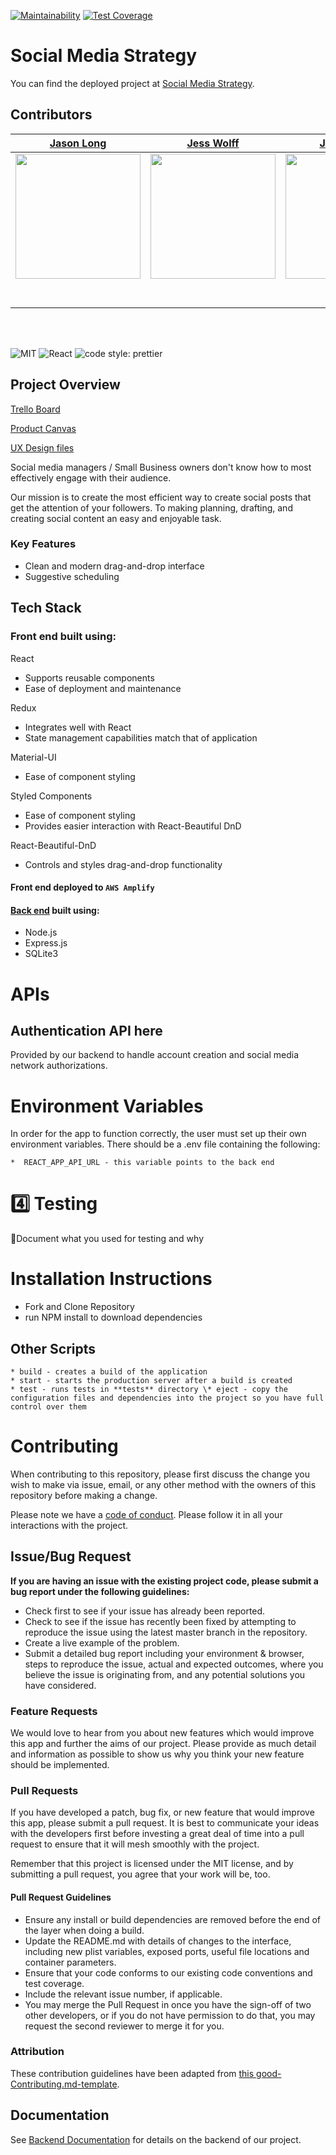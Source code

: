 [![Maintainability](https://api.codeclimate.com/v1/badges/f93fbc62f8d991e5acc2/maintainability)](https://codeclimate.com/github/Lambda-School-Labs/social-media-strategy-fe/maintainability)
[![Test Coverage](https://api.codeclimate.com/v1/badges/f93fbc62f8d991e5acc2/test_coverage)](https://codeclimate.com/github/Lambda-School-Labs/social-media-strategy-fe/test_coverage)

# Social Media Strategy

You can find the deployed project at [Social Media Strategy](https://so-me.net/).

## Contributors

|                                                             [Jason Long](https://github.com/jlong5795)                                                             |                                                             [Jess Wolff](https://github.com/jleahwolff)                                                             |                                                            [Jose Rivera](https://github.com/Jrive204)                                                             |                                                           [Matthew Bedard](https://github.com/Matt-GitHub)                                                           |                                                          [Tyler Gilchrist](https://github.com/Tyler668)                                                           |
| :----------------------------------------------------------------------------------------------------------------------------------------------------------------: | :-----------------------------------------------------------------------------------------------------------------------------------------------------------------: | :---------------------------------------------------------------------------------------------------------------------------------------------------------------: | :------------------------------------------------------------------------------------------------------------------------------------------------------------------: | :---------------------------------------------------------------------------------------------------------------------------------------------------------------: |
| [<img src="https://avatars3.githubusercontent.com/u/57104675?s=460&u=e7620554469deb924ac378097155cd45590cbdf9&v=4" width = "200" />](https://github.com/jlong5795) | [<img src="https://avatars1.githubusercontent.com/u/54365640?s=460&u=7b8b4d3f947e41d99d2e8bf9aa2782a71702d028&v=4" width = "200" />](https://github.com/jleahwolff) | [<img src="https://avatars3.githubusercontent.com/u/56930065?s=460&u=49e87593a294177fe8d2f4afeda8b915f24580d2&v=4" width = "200" />](https://github.com/Jrive204) | [<img src="https://avatars1.githubusercontent.com/u/35118316?s=460&u=0cde4614da30d79704b3cdadf2aed924199e85f9&v=4" width = "200" />](https://github.com/Matt-GitHub) | [<img src="https://avatars1.githubusercontent.com/u/52633530?s=460&u=097133dc28171488710ff03f6e5bfef9bdd7db2e&v=4" width = "200" />](https://github.com/Tyler668) |
|                                           [<img src="https://github.com/favicon.ico" width="15"> ](https://github.com/jlong5795)                                            |                                       [<img src="https://github.com/favicon.ico" width="15"> ](https://github.com/jleahwolff)                                        |                                     [<img src="https://github.com/favicon.ico" width="15"> ](https://github.com/Jrive204)                                      |                                      [<img src="https://github.com/favicon.ico" width="15"> ](https://github.com/Matt-GitHub)                                      |                                      [<img src="https://github.com/favicon.ico" width="15"> ](https://github.com/Tyler668)                                       |
|                           [ <img src="https://static.licdn.com/sc/h/al2o9zrvru7aqj8e1x2rzsrca" width="15"> ](https://www.linkedin.com/jlong5795)                            |                            [ <img src="https://static.licdn.com/sc/h/al2o9zrvru7aqj8e1x2rzsrca" width="15"> ](https://www.linkedin.com/in/jwolff2/)                            |                           [ <img src="https://static.licdn.com/sc/h/al2o9zrvru7aqj8e1x2rzsrca" width="15"> ](www.linkedin.com/in/jrive204)                           |                            [ <img src="https://static.licdn.com/sc/h/al2o9zrvru7aqj8e1x2rzsrca" width="15"> ](https://www.linkedin.com/in/matthew-bedard-dev/)                             |                           [ <img src="https://static.licdn.com/sc/h/al2o9zrvru7aqj8e1x2rzsrca" width="15"> ](https://www.linkedin.com/in/tyler-gilchrist-a5a426191/)                           |

<br>
<br>

![MIT](https://img.shields.io/packagist/l/doctrine/orm.svg)
![React](https://img.shields.io/badge/react-v16.13.0.2-blue.svg)
![code style: prettier](https://img.shields.io/badge/code_style-prettier-ff69b4.svg?style=flat-square)

## Project Overview

[Trello Board](https://trello.com/b/tn4nvK97/labs-22-social-media-strategy)

[Product Canvas](https://www.notion.so/Social-Media-Strategy-9d1840703db34c5cb44d0f4a0cc45543)

[UX Design files](https://www.figma.com/file/ssdhBZL2Yr9GYaRyZtO8Cu/Social-Media-Strategy%2C-JP)

Social media managers / Small Business owners don't know how to most effectively engage with their audience. 

Our mission is to create the most efficient way to create social posts that get the attention of your followers. To making planning, drafting, and creating social content an easy and enjoyable task.


### Key Features

- Clean and modern drag-and-drop interface
- Suggestive scheduling

## Tech Stack

### Front end built using:

React
- Supports reusable components
- Ease of deployment and maintenance

Redux
- Integrates well with React
- State management capabilities match that of application

Material-UI
- Ease of component styling

Styled Components
- Ease of component styling
- Provides easier interaction with React-Beautiful DnD

React-Beautiful-DnD
- Controls and styles drag-and-drop functionality

#### Front end deployed to `AWS Amplify`

#### [Back end](https://github.com/Lambda-School-Labs/social-media-strategy-be) built using:

- Node.js
- Express.js
- SQLite3

# APIs

## Authentication API here
Provided by our backend to handle account creation and social media network authorizations.

<!--## 2️⃣ Payment API here

🚫Replace text below with a description of the API

This is the way you take out your flustrations. Get away from those little Christmas tree things we used to make in school. Isn't it fantastic that you can change your mind and create all these happy things? Everything's not great in life, but we can still find beauty in it.

## 3️⃣ Misc API here

🚫Replace text below with a description of the API

You can do anything your heart can imagine. In life you need colors. This is where you take out all your hostilities and frustrations. It's better than kicking the puppy dog around and all that so. I'm sort of a softy, I couldn't shoot Bambi except with a camera. Trees get lonely too, so we'll give him a little friend. We'll lay all these little funky little things in there.

## 3️⃣ Misc API here

🚫Replace text below with a description of the API

When you do it your way you can go anywhere you choose. Let your heart take you to wherever you want to be. If I paint something, I don't want to have to explain what it is. A tree needs to be your friend if you're going to paint him. That's a son of a gun of a cloud. Even the worst thing we can do here is good.

## 3️⃣ Misc API here

🚫Replace text below with a description of the API

Volunteering your time; it pays you and your whole community fantastic dividends. Maybe there's a happy little waterfall happening over here. You can spend all day playing with mountains. We don't have to be committed. We are just playing here. You have freedom here. The only guide is your heart. It's cold, but it's beautiful.-->

# Environment Variables

In order for the app to function correctly, the user must set up their own environment variables. There should be a .env file containing the following:

    *  REACT_APP_API_URL - this variable points to the back end

<!-- # 5️⃣ Content Licenses

🚫For all content - images, icons, etc, use this table to document permission of use. Remove the two placeholders and add you content to this table

| Image Filename | Source / Creator | License                                                                      |
| -------------- | ---------------- | ---------------------------------------------------------------------------- |
| doodles.png    | Nicole Bennett   | [Creative Commons](https://www.toptal.com/designers/subtlepatterns/doodles/) |
| rings.svg      | Sam Herbert      | [MIT](https://github.com/SamHerbert/SVG-Loaders)                           |-->  

# 4️⃣ Testing

🚫Document what you used for testing and why

# Installation Instructions

- Fork and Clone Repository
- run NPM install to download dependencies

## Other Scripts

    * build - creates a build of the application
    * start - starts the production server after a build is created
    * test - runs tests in **tests** directory \* eject - copy the configuration files and dependencies into the project so you have full control over them

# Contributing

When contributing to this repository, please first discuss the change you wish to make via issue, email, or any other method with the owners of this repository before making a change.

Please note we have a [code of conduct](./CODE_OF_CONDUCT.md). Please follow it in all your interactions with the project.

## Issue/Bug Request

**If you are having an issue with the existing project code, please submit a bug report under the following guidelines:**

- Check first to see if your issue has already been reported.
- Check to see if the issue has recently been fixed by attempting to reproduce the issue using the latest master branch in the repository.
- Create a live example of the problem.
- Submit a detailed bug report including your environment & browser, steps to reproduce the issue, actual and expected outcomes, where you believe the issue is originating from, and any potential solutions you have considered.

### Feature Requests

We would love to hear from you about new features which would improve this app and further the aims of our project. Please provide as much detail and information as possible to show us why you think your new feature should be implemented.

### Pull Requests

If you have developed a patch, bug fix, or new feature that would improve this app, please submit a pull request. It is best to communicate your ideas with the developers first before investing a great deal of time into a pull request to ensure that it will mesh smoothly with the project.

Remember that this project is licensed under the MIT license, and by submitting a pull request, you agree that your work will be, too.

#### Pull Request Guidelines

- Ensure any install or build dependencies are removed before the end of the layer when doing a build.
- Update the README.md with details of changes to the interface, including new plist variables, exposed ports, useful file locations and container parameters.
- Ensure that your code conforms to our existing code conventions and test coverage.
- Include the relevant issue number, if applicable.
- You may merge the Pull Request in once you have the sign-off of two other developers, or if you do not have permission to do that, you may request the second reviewer to merge it for you.

### Attribution

These contribution guidelines have been adapted from [this good-Contributing.md-template](https://gist.github.com/PurpleBooth/b24679402957c63ec426).

## Documentation

See [Backend Documentation](https://github.com/Lambda-School-Labs/social-media-strategy-be/blob/master/README.md) for details on the backend of our project.
